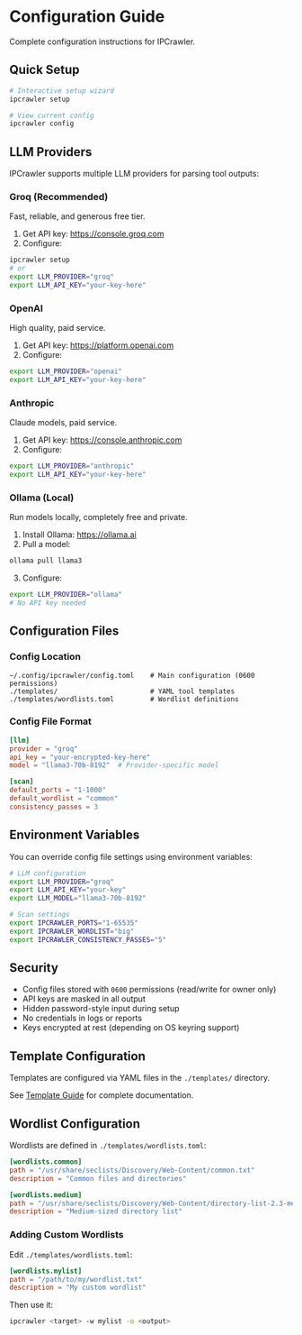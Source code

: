 # Configuration Guide

Complete configuration instructions for IPCrawler.

## Quick Setup

```bash
# Interactive setup wizard
ipcrawler setup

# View current config
ipcrawler config
```

## LLM Providers

IPCrawler supports multiple LLM providers for parsing tool outputs:

### Groq (Recommended)

Fast, reliable, and generous free tier.

1. Get API key: https://console.groq.com
2. Configure:
```bash
ipcrawler setup
# or
export LLM_PROVIDER="groq"
export LLM_API_KEY="your-key-here"
```

### OpenAI

High quality, paid service.

1. Get API key: https://platform.openai.com
2. Configure:
```bash
export LLM_PROVIDER="openai"
export LLM_API_KEY="your-key-here"
```

### Anthropic

Claude models, paid service.

1. Get API key: https://console.anthropic.com
2. Configure:
```bash
export LLM_PROVIDER="anthropic"
export LLM_API_KEY="your-key-here"
```

### Ollama (Local)

Run models locally, completely free and private.

1. Install Ollama: https://ollama.ai
2. Pull a model:
```bash
ollama pull llama3
```
3. Configure:
```bash
export LLM_PROVIDER="ollama"
# No API key needed
```

## Configuration Files

### Config Location

```
~/.config/ipcrawler/config.toml    # Main configuration (0600 permissions)
./templates/                       # YAML tool templates
./templates/wordlists.toml         # Wordlist definitions
```

### Config File Format

```toml
[llm]
provider = "groq"
api_key = "your-encrypted-key-here"
model = "llama3-70b-8192"  # Provider-specific model

[scan]
default_ports = "1-1000"
default_wordlist = "common"
consistency_passes = 3
```

## Environment Variables

You can override config file settings using environment variables:

```bash
# LLM configuration
export LLM_PROVIDER="groq"
export LLM_API_KEY="your-key"
export LLM_MODEL="llama3-70b-8192"

# Scan settings
export IPCRAWLER_PORTS="1-65535"
export IPCRAWLER_WORDLIST="big"
export IPCRAWLER_CONSISTENCY_PASSES="5"
```

## Security

- Config files stored with `0600` permissions (read/write for owner only)
- API keys are masked in all output
- Hidden password-style input during setup
- No credentials in logs or reports
- Keys encrypted at rest (depending on OS keyring support)

## Template Configuration

Templates are configured via YAML files in the `./templates/` directory.

See [Template Guide](../templates/README.md) for complete documentation.

## Wordlist Configuration

Wordlists are defined in `./templates/wordlists.toml`:

```toml
[wordlists.common]
path = "/usr/share/seclists/Discovery/Web-Content/common.txt"
description = "Common files and directories"

[wordlists.medium]
path = "/usr/share/seclists/Discovery/Web-Content/directory-list-2.3-medium.txt"
description = "Medium-sized directory list"
```

### Adding Custom Wordlists

Edit `./templates/wordlists.toml`:

```toml
[wordlists.mylist]
path = "/path/to/my/wordlist.txt"
description = "My custom wordlist"
```

Then use it:
```bash
ipcrawler <target> -w mylist -o <output>
```
